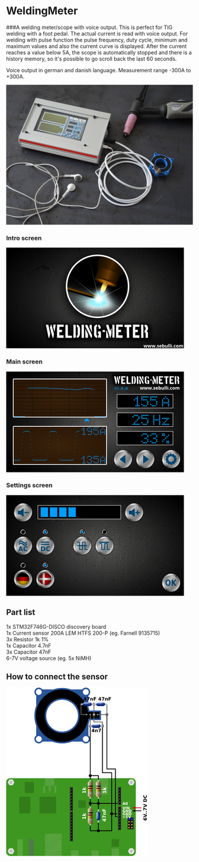 # WeldingMeter

###A welding meter/scope with voice output. 
This is perfect for TIG welding with a foot pedal.
The actual current is read with voice output. For welding with pulse function the pulse frequency,
duty cycle, minimum and maximum values and also the current curve is displayed.
After the current reaches a value below 5A, the scope is automatically stopped and there is a history memory, 
so it's possible to go scroll back the last 60 seconds.

Voice output in german and danish language.
Measurement range -300A to +300A.

![welding meter](doc/weldingmeter1.jpg "welding meter")

### Intro screen
![Intro screen](doc/intro.png "Intro screen")

### Main screen
![Main screen](doc/main.png "Main screen")

### Settings screen
![Settings screen](doc/settings.png "Settings screen")


## Part list
1x STM32F746G-DISCO discovery board  
1x Current sensor 200A LEM HTFS 200-P (eg. Farnell 9135715)  
3x Resistor 1k 1%  
1x Capacitor 4.7nF  
3x Capacitor 47nF  
6-7V voltage source (eg. 5x NiMH)  

## How to connect the sensor
![How to connect the sensor](doc/wiring_diagram_sensor.png "wiring diagram")

